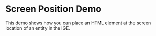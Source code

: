 # Screen Position Demo
This demo shows how you can place an HTML element at the screen location of an entity in the IGE.